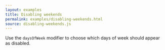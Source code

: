 ```yaml
---
layout: examples
title: Disabling weekends
permalink: examples/disabling-weekends.html
source: disabling-weekends.js
---
```


Use the `daysOfWeek` modifier to choose which days of week should appear as disabled.